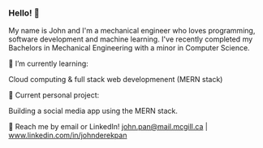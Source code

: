### Hello! 👋

My name is John and I'm a mechanical engineer who loves programming, software development and machine learning. I've recently completed my Bachelors in Mechanical Engineering with a minor in Computer Science.

🌱 I’m currently learning:

Cloud computing & full stack web developmenent (MERN stack)

🔭 Current personal project:

Building a social media app using the MERN stack.

💬 Reach me by email or LinkedIn! john.pan@mail.mcgill.ca | www.linkedin.com/in/johnderekpan
